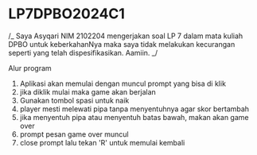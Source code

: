 # LP7DPBO2024C1

/_ Saya Asyqari NIM 2102204 mengerjakan soal LP 7 dalam mata kuliah DPBO untuk keberkahanNya
maka saya tidak melakukan kecurangan seperti yang telah dispesifikasikan. Aamiin. _/

Alur program
1. Aplikasi akan memulai dengan muncul prompt yang bisa di klik
2. jika diklik mulai maka game akan berjalan
3. Gunakan tombol spasi untuk naik
4. player mesti melewati pipa tanpa menyentuhnya agar skor bertambah
5. jika menyentuh pipa atau menyentuh batas bawah, makan akan game over
6. prompt pesan game over muncul
7. close prompt lalu tekan 'R' untuk memulai kembali

